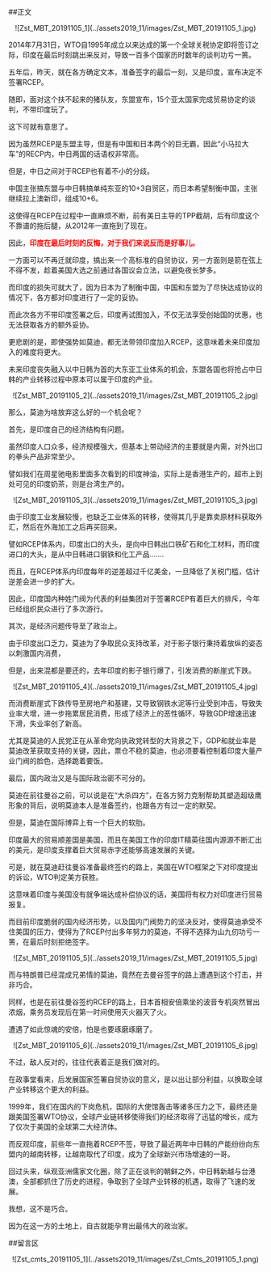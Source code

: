 ##正文

 <div align="center">![Zst_MBT_20191105_1](../assets2019_11/images/Zst_MBT_20191105_1.jpg)</div>

2014年7月31日，WTO自1995年成立以来达成的第一个全球关税协定即将签订之际，印度在最后时刻跳出来反对，导致一百多个国家历时数年的谈判功亏一篑。

五年后，昨天，就在各方确定文本，准备签字的最后一刻，又是印度，宣布决定不签署RCEP。

随即，面对这个扶不起来的猪队友，东盟宣布，15个亚太国家完成贸易协定的谈判，不带印度玩了。

 这下可就有意思了。

因为虽然RCEP是东盟主导，但是有中国和日本两个的巨无霸，因此“小马拉大车”的RECP内，中日两国的话语权非常高。

但是，中日之间对于RCEP也有着不小的分歧。

中国主张搞东盟与中日韩搞单纯东亚的10+3自贸区，而日本希望制衡中国，主张继续拉上澳新印，组成10+6。

这使得在RCEP在过程中一直麻烦不断，前有美日主导的TPP截胡，后有印度这个不靠谱的拖后腿，从2012年一直拖到了现在。

因此，<font color="red">**印度在最后时刻的反悔，对于我们来说反而是好事儿。**</font>

一方面可以不再迁就印度，搞出来一个高标准的自贸协议，另一方面则是箭在弦上不得不发，趁着美国大选之前通过各国议会立法，以避免夜长梦多。

而印度的损失可就大了，因为日本为了制衡中国，中国和东盟为了尽快达成协议的情况下，各方都对印度进行了一定的妥协。

而此次各方不带印度签署之后，印度再试图加入，不仅无法享受创始国的优惠，也无法获取各方的额外妥协。

更悲剧的是，即使强势如莫迪，都无法带领印度加入RCEP，这意味着未来印度加入的难度将更大。

未来印度丧失融入以中日韩为首的大东亚工业体系的机会，东盟各国也将抢占中日韩的产业转移过程中原本可以属于印度的产业。

 <div align="center">![Zst_MBT_20191105_2](../assets2019_11/images/Zst_MBT_20191105_2.jpg)</div>

那么，莫迪为啥放弃这么好的一个机会呢？

首先，是印度自己的经济结构有问题。

虽然印度人口众多，经济规模强大，但基本上带动经济的主要就是内需，对外出口的拳头产品非常至少。

譬如我们在周星驰电影里面多次看到的印度神油，实际上是香港生产的，超市上到处可见的印度奶茶，则是台湾生产的。

 <div align="center">![Zst_MBT_20191105_3](../assets2019_11/images/Zst_MBT_20191105_3.jpg)</div>

由于印度工业发展较慢，也缺乏工业体系的转移，使得其几乎是靠卖原材料获取外汇，然后在外海加工之后再买回来。

譬如RCEP体系内，印度出口的大头，是向中日韩出口铁矿石和化工材料，而印度进口的大头，是从中日韩进口钢铁和化工产品.......

而且，在RCEP体系内印度每年的逆差超过千亿美金，一旦降低了关税门槛，估计逆差会进一步的扩大。

因此，印度国内种姓门阀为代表的利益集团对于签署RCEP有着巨大的排斥，今年已经组织民众进行了多次游行。


其次，是经济问题传导至了政治上。

由于印度出口乏力，莫迪为了争取民众支持改革，对于影子银行秉持着放纵的姿态以刺激国内消费，

但是，出来混都是要还的，去年印度的影子银行爆了，引发消费的断崖式下跌。

 <div align="center">![Zst_MBT_20191105_4](../assets2019_11/images/Zst_MBT_20191105_4.jpg)</div>

而消费断崖式下跌传导至房地产和基建，又导致钢铁水泥等行业受到冲击，导致失业率大增，进一步拖累居民消费，形成了经济上的恶性循环，导致GDP增速迅速下滑，失业率创了新高。

尤其是莫迪的人民党正在从革命党向执政党转型的大背景之下，GDP和就业率是莫迪改革获取支持的关键，因此，票仓不稳的莫迪，也必须要看控制着印度大量产业门阀的脸色，选择跪着要饭。


最后，国内政治又是与国际政治密不可分的。

莫迪在前往曼谷之前，可以说是在“大杀四方”，在各方努力克制帮助其塑造超级鹰形象的背后，说明莫迪本人是准备签约，也跟各方有过一定的默契。

但是，莫迪在国际博弈上有一个巨大的软肋。

印度最大的贸易顺差国是美国，而且在美国工作的印度IT精英往国内源源不断汇出的美元，是印度支撑着巨大贸易赤字还能够高速发展的关键。

可是，就在莫迪赶往曼谷准备最终签约的路上，美国在WTO框架之下对印度提出的诉讼，WTO判定美方获胜。

这意味着印度与美国没有就争端达成补偿协议的话，美国将有权力对印度进行贸易报复。

而目前印度脆弱的国内经济形势，以及国内门阀势力的坚决反对，使得莫迪承受不住美国的压力，使得为了RCEP付出多年努力的莫迪，不得不选择为山九仞功亏一篑，在最后时刻拒绝签字。

 <div align="center">![Zst_MBT_20191105_5](../assets2019_11/images/Zst_MBT_20191105_5.jpg)</div>

而与特朗普已经混成兄弟情的莫迪，竟然在去曼谷签字的路上遭遇到这个打击，并非巧合。

同样，也是在前往曼谷签约RCEP的路上，日本首相安倍乘坐的波音专机突然冒出浓烟，乘务员发现后在第一时间使用灭火器灭了火。

遭遇了如此惊魂的安倍，怕是也要琢磨琢磨了。

 <div align="center">![Zst_MBT_20191105_6](../assets2019_11/images/Zst_MBT_20191105_6.jpg)</div>

不过，敌人反对的，往往代表着正是我们做对的。

在政事堂看来，后发展国家签署自贸协议的意义，是以出让部分利益，以换取全球产业转移这个更大的利益。

1999年，我们在国内的下岗危机，国际的大使馆轰击等诸多压力之下，最终还是跟美国签署WTO协议，全球产业链转移使得我们的经济取得了迅猛的增长，成为了仅次于美国的全球第二大经济体。

而反观印度，前些年一直拖着RCEP不签，导致了最近两年中日韩的产能纷纷向东盟内的越南转移，让越南取代了印度，成为了全球新兴市场增速的一哥。

回过头来，纵观亚洲儒家文化圈，除了正在谈判的朝鲜之外，中日韩新越与台港澳，全部都抓住了历史的进程，争取到了全球产业转移的机遇，取得了飞速的发展。

我想，这不是巧合。

因为在这一方的土地上，自古就能孕育出最伟大的政治家。

##留言区
 <div align="center">![Zst_cmts_20191105_1](../assets2019_11/images/Zst_Cmts_20191105_1.png)</div>